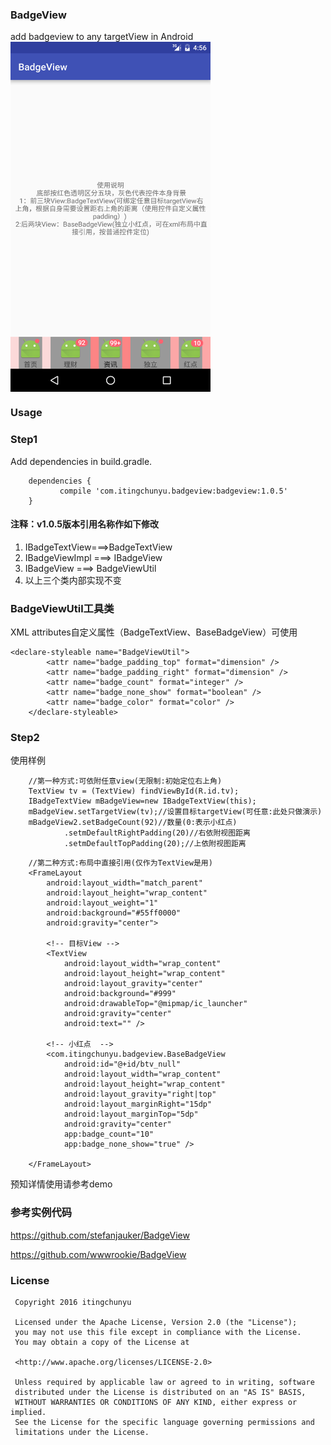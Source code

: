 ### BadgeView
add badgeview to any targetView in Android
<br>
<img src="gif/pre_pic.png" width = "320" height = "560" alt="图片名称" align=center />

### Usage

### Step1
Add dependencies in build.gradle.
```
    dependencies {
           compile 'com.itingchunyu.badgeview:badgeview:1.0.5'
    }

```
#### **注释：v1.0.5版本引用名称作如下修改**
1. IBadgeTextView===>BadgeTextView
2. IBadgeViewImpl ===> IBadgeView
3. IBadgeView ===> BadgeViewUtil
5. 以上三个类内部实现不变
### BadgeViewUtil工具类
XML attributes自定义属性（BadgeTextView、BaseBadgeView）可使用
```
<declare-styleable name="BadgeViewUtil">
        <attr name="badge_padding_top" format="dimension" />
        <attr name="badge_padding_right" format="dimension" />
        <attr name="badge_count" format="integer" />
        <attr name="badge_none_show" format="boolean" />
        <attr name="badge_color" format="color" />
    </declare-styleable>
```
### Step2
使用样例
```
    //第一种方式:可依附任意view(无限制:初始定位右上角)
    TextView tv = (TextView) findViewById(R.id.tv);
    IBadgeTextView mBadgeView=new IBadgeTextView(this);
    mBadgeView.setTargetView(tv);//设置目标targetView(可任意:此处只做演示)
    mBadgeView2.setBadgeCount(92)//数量(0:表示小红点)
            .setmDefaultRightPadding(20)//右依附视图距离
            .setmDefaultTopPadding(20);//上依附视图距离
```
```
    //第二种方式:布局中直接引用(仅作为TextView是用)
    <FrameLayout
        android:layout_width="match_parent"
        android:layout_height="wrap_content"
        android:layout_weight="1"
        android:background="#55ff0000"
        android:gravity="center">

        <!-- 目标View -->
        <TextView
            android:layout_width="wrap_content"
            android:layout_height="wrap_content"
            android:layout_gravity="center"
            android:background="#999"
            android:drawableTop="@mipmap/ic_launcher"
            android:gravity="center"
            android:text="" />

        <!-- 小红点  -->
        <com.itingchunyu.badgeview.BaseBadgeView
            android:id="@+id/btv_null"
            android:layout_width="wrap_content"
            android:layout_height="wrap_content"
            android:layout_gravity="right|top"
            android:layout_marginRight="15dp"
            android:layout_marginTop="5dp"
            android:gravity="center"
            app:badge_count="10"
            app:badge_none_show="true" />

    </FrameLayout>

```
 预知详情使用请参考demo
### 参考实例代码

<https://github.com/stefanjauker/BadgeView>

<https://github.com/wwwrookie/BadgeView>

### License
```
 Copyright 2016 itingchunyu
        
 Licensed under the Apache License, Version 2.0 (the "License");
 you may not use this file except in compliance with the License.
 You may obtain a copy of the License at
         
 <http://www.apache.org/licenses/LICENSE-2.0>
        
 Unless required by applicable law or agreed to in writing, software
 distributed under the License is distributed on an "AS IS" BASIS,
 WITHOUT WARRANTIES OR CONDITIONS OF ANY KIND, either express or implied.
 See the License for the specific language governing permissions and
 limitations under the License.
```
